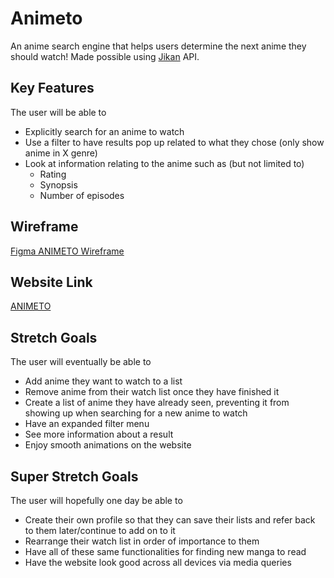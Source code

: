 # Animeto

An anime search engine that helps users determine the next anime they should watch! Made possible using [Jikan](https://jikan.moe/) API.

## Key Features

The user will be able to

- Explicitly search for an anime to watch
- Use a filter to have results pop up related to what they chose (only show anime in X genre)
- Look at information relating to the anime such as (but not limited to)
  - Rating
  - Synopsis
  - Number of episodes

## Wireframe

[Figma ANIMETO Wireframe](https://www.figma.com/file/D1HWpEUbEYJN2Xeg5BKZnu/Animeto-Wireframe?node-id=1%3A2&t=M1xwFzv5PnwWQpaH-0)

## Website Link

[ANIMETO](http://animeto.surge.sh/)

## Stretch Goals

The user will eventually be able to

- Add anime they want to watch to a list
- Remove anime from their watch list once they have finished it
- Create a list of anime they have already seen, preventing it from showing up when searching for a new anime to watch
- Have an expanded filter menu
- See more information about a result
- Enjoy smooth animations on the website

## Super Stretch Goals

The user will hopefully one day be able to

- Create their own profile so that they can save their lists and refer back to them later/continue to add on to it
- Rearrange their watch list in order of importance to them
- Have all of these same functionalities for finding new manga to read
- Have the website look good across all devices via media queries
